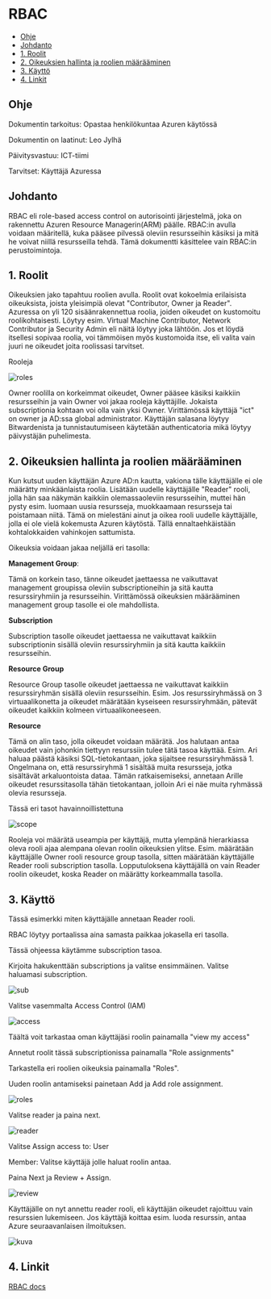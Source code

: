 # RBAC

- [Ohje](#ohje)
- [Johdanto](#johdanto)
- [1. Roolit](#1-roolit)
- [2. Oikeuksien hallinta ja roolien määrääminen](#2-oikeuksien-hallinta-ja-roolien-määrääminen)
- [3. Käyttö](#3-käyttö)
- [4. Linkit](#4-linkit)


## Ohje


Dokumentin tarkoitus: Opastaa henkilökuntaa Azuren käytössä

Dokumentin on laatinut: Leo Jylhä

Päivitysvastuu: ICT-tiimi

Tarvitset: Käyttäjä Azuressa


## Johdanto

RBAC eli role-based access control on autorisointi järjestelmä, joka on rakennettu Azuren Resource Managerin(ARM) päälle. RBAC:in avulla voidaan määritellä, kuka pääsee pilvessä oleviin resursseihin käsiksi ja mitä he voivat niillä resursseilla tehdä. Tämä dokumentti käsittelee vain RBAC:in perustoimintoja.

## 1. Roolit


Oikeuksien jako tapahtuu roolien avulla. Roolit ovat kokoelmia erilaisista oikeuksista, joista yleisimpiä olevat "Contributor, Owner ja Reader". Azuressa on yli 120 sisäänrakennettua roolia, joiden oikeudet on kustomoitu roolikohtaisesti. Löytyy esim. Virtual Machine Contributor, Network Contributor ja Security Admin eli näitä löytyy joka lähtöön. Jos et löydä itsellesi sopivaa roolia, voi tämmöisen myös kustomoida itse, eli valita vain juuri ne oikeudet joita roolissasi tarvitset.

Rooleja

![roles](kuvat/roolit.png)

Owner roolilla on korkeimmat oikeudet, Owner pääsee käsiksi kaikkiin resursseihin ja vain Owner voi jakaa rooleja käyttäjille. Jokaista subscriptionia kohtaan voi olla vain yksi Owner. Virittämössä käyttäjä "ict" on owner ja AD:ssa global administrator. Käyttäjän salasana löytyy Bitwardenista ja tunnistautumiseen käytetään authenticatoria mikä löytyy päivystäjän puhelimesta.

## 2. Oikeuksien hallinta ja roolien määrääminen


Kun kutsut uuden käyttäjän Azure AD:n kautta, vakiona tälle käyttäjälle ei ole määrätty minkäänlaista roolia. Lisätään uudelle käyttäjälle "Reader" rooli, jolla hän saa näkymän kaikkiin olemassaoleviin resursseihin, muttei hän pysty esim. luomaan uusia resursseja, muokkaamaan resursseja tai poistamaan niitä. Tämä on mielestäni ainut ja oikea rooli uudelle käyttäjälle, jolla ei ole vielä kokemusta Azuren käytöstä. Tällä ennaltaehkäistään kohtalokkaiden vahinkojen sattumista.

Oikeuksia voidaan jakaa neljällä eri tasolla:

**Management Group**:

Tämä on korkein taso, tänne oikeudet jaettaessa ne vaikuttavat management groupissa oleviin subscriptioneihin ja sitä kautta resurssiryhmiin ja resursseihin. Virittämössä oikeuksien määrääminen management group tasolle ei ole mahdollista.

**Subscription** 

Subscription tasolle oikeudet jaettaessa ne vaikuttavat kaikkiin subscriptionin sisällä oleviin resurssiryhmiin ja sitä kautta kaikkiin resursseihin.

**Resource Group**

Resource Group tasolle oikeudet jaettaessa ne vaikuttavat kaikkiin resurssiryhmän sisällä oleviin resursseihin. Esim. Jos resurssiryhmässä on 3 virtuaalikonetta ja oikeudet määrätään kyseiseen resurssiryhmään, pätevät oikeudet kaikkiin kolmeen virtuaalikoneeseen.

**Resource**

Tämä on alin taso, jolla oikeudet voidaan määrätä. Jos halutaan antaa oikeudet vain johonkin tiettyyn resurssiin tulee tätä tasoa käyttää. Esim. Ari haluaa päästä käsiksi SQL-tietokantaan, joka sijaitsee resurssiryhmässä 1. Ongelmana on, että resurssiryhmä 1 sisältää muita resursseja, jotka sisältävät arkaluontoista dataa. Tämän ratkaisemiseksi, annetaan Arille oikeudet resurssitasolla tähän tietokantaan, jolloin Ari ei näe muita ryhmässä olevia resursseja.


Tässä eri tasot havainnoillistettuna

![scope](kuvat/scope2.png)

Rooleja voi määrätä useampia per käyttäjä, mutta ylempänä hierarkiassa oleva rooli ajaa alempana olevan roolin oikeuksien ylitse. Esim. määrätään käyttäjälle Owner rooli resource group tasolla, sitten määrätään käyttäjälle Reader rooli subscription tasolla. Lopputuloksena käyttäjällä on vain Reader roolin oikeudet, koska Reader on määrätty korkeammalla tasolla.


## 3. Käyttö


Tässä esimerkki miten käyttäjälle annetaan Reader rooli.

RBAC löytyy portaalissa aina samasta paikkaa jokasella eri tasolla.

Tässä ohjeessa käytämme subscription tasoa.

Kirjoita hakukenttään subscriptions ja valitse ensimmäinen. Valitse haluamasi subscription.

![sub](kuvat/subs.png)

Valitse vasemmalta Access Control (IAM)

![access](kuvat/l%C3%B6ytyy.png)

Täältä voit tarkastaa oman käyttäjäsi roolin painamalla "view my access"

Annetut roolit tässä subscriptionissa painamalla "Role assignments"

Tarkastella eri roolien oikeuksia painamalla "Roles".

Uuden roolin antamiseksi painetaan Add ja Add role assignment.


![roles](kuvat/nakyma.png)

Valitse reader ja paina next.

![reader](kuvat/reader.png)

Valitse Assign access to: User

Member: Valitse käyttäjä jolle haluat roolin antaa.

Paina Next ja Review + Assign.

![review](kuvat/valitse.png)

Käyttäjälle on nyt annettu reader rooli, eli käyttäjän oikeudet rajoittuu vain resurssien lukemiseen. Jos käyttäjä koittaa esim. luoda resurssin, antaa Azure seuraavanlaisen ilmoituksen.

![kuva](kuvat/access.png)


## 4. Linkit

[RBAC docs](https://learn.microsoft.com/en-us/azure/role-based-access-control/)
